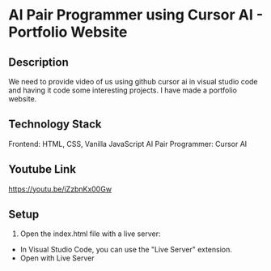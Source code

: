 #  AI Pair Programmer using Cursor AI - Portfolio Website
## Description
We need to provide video of us using github cursor ai in visual studio code and having it code some interesting projects. I have made a portfolio website.
## Technology Stack
Frontend: HTML, CSS, Vanilla JavaScript
AI Pair Programmer: Cursor AI
## Youtube Link
https://youtu.be/iZzbnKx00Gw
## Setup
1. Open the index.html file with a live server:
* In Visual Studio Code, you can use the "Live Server" extension.
* Open with Live Server 

